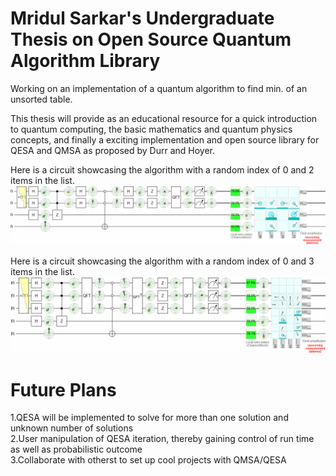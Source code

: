 
# Mridul Sarkar's Undergraduate Thesis on Open Source Quantum Algorithm Library

Working on an implementation of a quantum algorithm to find min. of an unsorted table.

This thesis will provide as an educational resource for a quick introduction to quantum computing, the basic mathematics and quantum physics concepts, and finally a exciting implementation and open source library for QESA and QMSA as proposed by Durr and Hoyer. 

Here is a circuit showcasing the algorithm with a random index of 0 and 2 items in the list.
![2 items list](https://github.com/mertall/Undergraduate-Thesis/blob/master/Misc/2-item-list.gif)

Here is a circuit showcasing the algorithm with a random index of 0 and 3 items in the list.
![3 items list](https://github.com/mertall/Undergraduate-Thesis/blob/master/Misc/3-item-list.gif)

# Future Plans

1.QESA will be implemented to solve for more than one solution and unknown number of solutions   
2.User manipulation of QESA iteration, thereby gaining control of run time as well as probabilistic outcome   
3.Collaborate with otherst to set up cool projects with QMSA/QESA      
